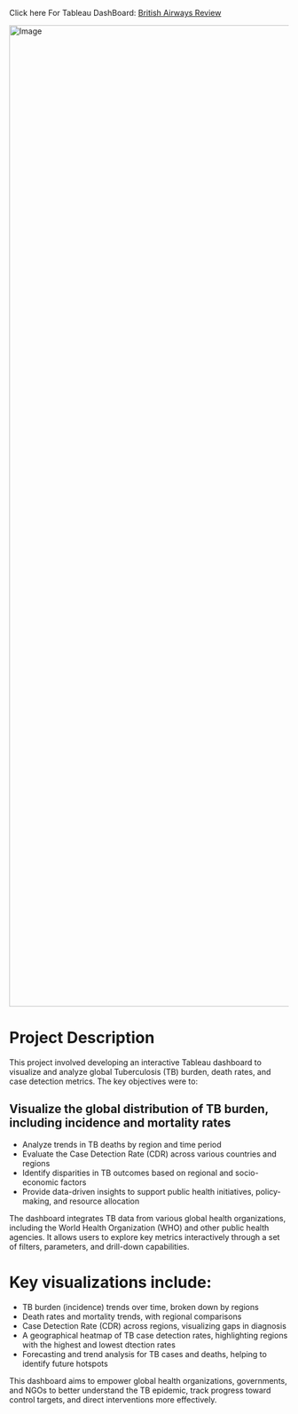 Click here For Tableau DashBoard: [British Airways Review](https://public.tableau.com/app/profile/ivan.mu6616/viz/BritishAirways_17374162497700/Dashboard1)

<img width="1769" alt="Image" src="https://github.com/user-attachments/assets/c9497a63-33e6-43ed-b472-71815a001271" />

# Project Description

This project involved developing an interactive Tableau dashboard to visualize and analyze global Tuberculosis (TB) burden, death rates, and case detection metrics. The key objectives were to:

## Visualize the global distribution of TB burden, including incidence and mortality rates
- Analyze trends in TB deaths by region and time period
- Evaluate the Case Detection Rate (CDR) across various countries and regions
- Identify disparities in TB outcomes based on regional and socio-economic factors
- Provide data-driven insights to support public health initiatives, policy-making, and resource allocation

The dashboard integrates TB data from various global health organizations, including the World Health Organization (WHO) and other public health agencies. It allows users to explore key metrics interactively through a set of filters, parameters, and drill-down capabilities.

# Key visualizations include:
-  TB burden (incidence) trends over time, broken down by regions
-  Death rates and mortality trends, with regional comparisons
-  Case Detection Rate (CDR) across regions, visualizing gaps in diagnosis
-  A geographical heatmap of TB case detection rates, highlighting regions with the highest and lowest dtection rates
-  Forecasting and trend analysis for TB cases and deaths, helping to identify future hotspots

This dashboard aims to empower global health organizations, governments, and NGOs to better understand the TB epidemic, track progress toward control targets, and direct interventions more effectively.
